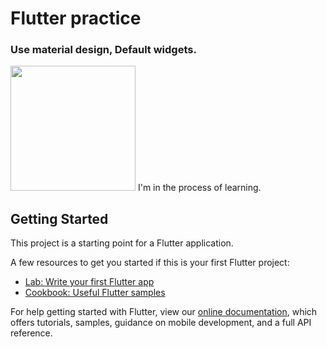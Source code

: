 # Flutter practice
### Use material design, Default widgets.
<img src=https://user-images.githubusercontent.com/53461080/90719343-15431380-e2ef-11ea-9b2f-6c47a0b232b3.png height=200>
I'm in the process of learning.

## Getting Started

This project is a starting point for a Flutter application.

A few resources to get you started if this is your first Flutter project:

- [Lab: Write your first Flutter app](https://flutter.dev/docs/get-started/codelab)
- [Cookbook: Useful Flutter samples](https://flutter.dev/docs/cookbook)

For help getting started with Flutter, view our
[online documentation](https://flutter.dev/docs), which offers tutorials,
samples, guidance on mobile development, and a full API reference.
